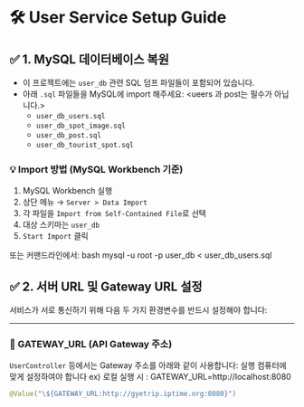 # 🛠️ User Service Setup Guide

## ✅ 1. MySQL 데이터베이스 복원

- 이 프로젝트에는 `user_db` 관련 SQL 덤프 파일들이 포함되어 있습니다.
- 아래 `.sql` 파일들을 MySQL에 import 해주세요: <ueers 과 post는 필수가 아닙니다.>
  - `user_db_users.sql`
  - `user_db_spot_image.sql`
  - `user_db_post.sql`
  - `user_db_tourist_spot.sql`

### 💡 Import 방법 (MySQL Workbench 기준)
1. MySQL Workbench 실행
2. 상단 메뉴 → `Server > Data Import`
3. 각 파일을 `Import from Self-Contained File`로 선택
4. 대상 스키마는 `user_db`
5. `Start Import` 클릭

또는 커맨드라인에서:
bash
mysql -u root -p user_db < user_db_users.sql

## ✅ 2. 서버 URL 및 Gateway URL 설정

서비스가 서로 통신하기 위해 다음 두 가지 환경변수를 반드시 설정해야 합니다:

---

### 🔗 GATEWAY_URL (API Gateway 주소)

`UserController` 등에서는 Gateway 주소를 아래와 같이 사용합니다:
실행 컴퓨터에 맞게 설정하여야 합니다 
ex)  로컬 실행 시 : GATEWAY_URL=http://localhost:8080
```kotlin 
@Value("\${GATEWAY_URL:http://gyetrip.iptime.org:8080}")
